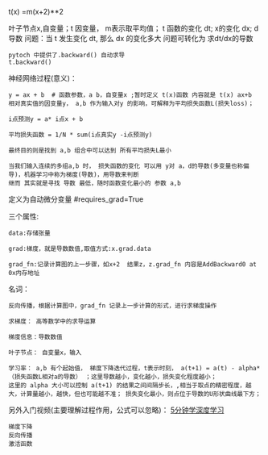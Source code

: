 
t(x) =m(x+2)**2



叶子节点x,自变量；t 因变量， m表示取平均值；
    t 函数的变化 dt; x的变化 dx;
    d 导数
    问题：当 t 发生变化 dt, 那么 dx 的变化多大
    问题可转化为 求dt/dx的导数
    
    pytoch 中提供了.backward() 自动求导
    t.backward()
    

神经网络过程(意义)：

    y = ax + b  # 函数参数，a b，自变量x ;暂时定义 t(x)函数 内容就是 t(x) ax+b
    相对真实值的因变量y， a,b 作为输入对y 的影响，可解释为平均损失函数L(损失loss)；
    
    i点预测y = a* i点x + b
    
    平均损失函数 = 1/N * sum(i点真实y -i点预测y)

    最终目的则是找到 a,b 组合中可以达到 所有平均损失L最小
    
    当我们输入连续的多组a,b 时， 损失函数的变化 可以用 y对 a，d的导数(多变量也称偏导)，机器学习中称为梯度(导数)，用导数来判断
    继而 其实就是寻找 导数 最低，随时函数变化最小的 参数 a,b
    
    

定义为自动微分变量  #requires_grad=True

 三个属性:
 
    data:存储张量
    
    grad:梯度，就是导数数值,取值方式:x.grad.data
    
    grad_fn:记录计算图的上一步骤，如x+2  结果z，z.grad_fn 内容是AddBackward0 at 0x内存地址
    
名词：

    反向传播，根据计算图中，grad_fn 记录上一步计算的形式，进行求梯度操作

    求梯度： 高等数学中的求导运算

    梯度信息：导数数值
    
    叶子节点： 自变量x，输入
    
    学习率： a,b 有个起始值， 梯度下降迭代过程，t表示时刻， a(t+1) = a(t) - alpha*（损失函数L相对a的导数） ；这里导数越小，变化越小，损失变化程度越小；
    这里的 alpha 大小可以控制 a(t+1) 的结果之间间隔步长，,相当于取点的精密程度，越大，计算量越小，越快，但也可能越不准； 损失变化最小，则点位于导数的U形状曲线最下方；
    
    
另外入门视频(主要理解过程作用，公式可以忽略)：
[5分钟学深度学习](https://space.bilibili.com/168709400/channel/seriesdetail?sid=2430388)

    梯度下降
    反向传播
    激活函数
